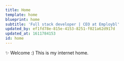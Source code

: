 ```yaml
---
title: Home
template: home
blueprint: home
subtitle: 'Full stack developer | CEO at Employbl'
updated_by: ef1fd78e-815e-4153-8251-f021a62d917d
updated_at: 1611784153
id: home
---
```

✨ Welcome :) This is my internet home.